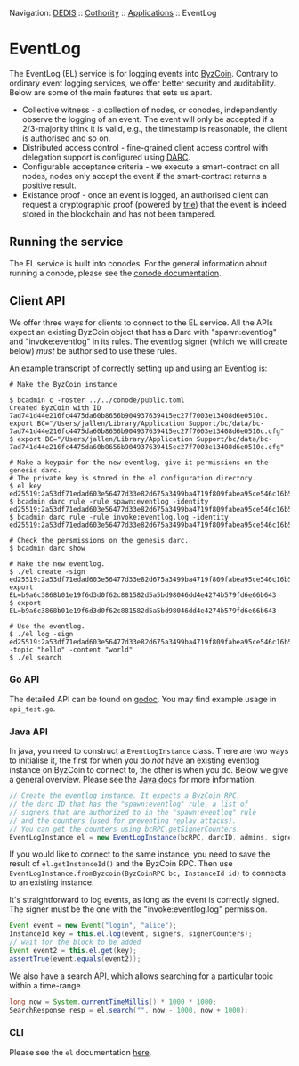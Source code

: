 Navigation: [DEDIS](https://github.com/dedis/doc/tree/master/README.md) ::
[Cothority](https://github.com/dedis/cothority/tree/master/README.md) ::
[Applications](https://github.com/dedis/cothority/blob/master/doc/Applications.md) ::
EventLog

# EventLog

The EventLog (EL) service is for logging events into
[ByzCoin](../byzcoin/README.md).
Contrary to ordinary event logging services, we offer better security and
auditability. Below are some of the main features that sets us apart.

- Collective witness - a collection of nodes, or conodes, independently observe
  the logging of an event. The event will only be accepted if a 2/3-majority
  think it is valid, e.g., the timestamp is reasonable, the client is
  authorised and so on.
- Distributed access control - fine-grained client access control with
  delegation support is configured using [DARC](../darc/README.md#darc).
- Configurable acceptance criteria - we execute a smart-contract on all nodes,
  nodes only accept the event if the smart-contract returns a positive result.
- Existance proof - once an event is logged, an authorised client can request
  a cryptographic proof (powered by [trie](../byzcoin/trie/README.md))
  that the event is indeed stored in the blockchain and has not been tampered.

## Running the service
The EL service is built into conodes. For the general information about
running a conode, please see the [conode documentation](../conode/README.md).

## Client API

We offer three ways for clients to connect to the EL service. All the
APIs expect an existing ByzCoin object that has a Darc with "spawn:eventlog"
and "invoke:eventlog" in its rules. The eventlog signer (which we will create
below) *must* be authorised to use these rules.

An example transcript of correctly setting up and using an Eventlog is:

```
# Make the ByzCoin instance

$ bcadmin c -roster ../../conode/public.toml
Created ByzCoin with ID 7ad741d44e216fc4475da60b8656b904937639415ec27f7003e13408d6e0510c.
export BC="/Users/jallen/Library/Application Support/bc/data/bc-7ad741d44e216fc4475da60b8656b904937639415ec27f7003e13408d6e0510c.cfg"
$ export BC="/Users/jallen/Library/Application Support/bc/data/bc-7ad741d44e216fc4475da60b8656b904937639415ec27f7003e13408d6e0510c.cfg"

# Make a keypair for the new eventlog, give it permissions on the genesis darc.
# The private key is stored in the el configuration directory.
$ el key
ed25519:2a53df71edad603e56477d33e82d675a3499ba4719f809fabea95ce546c16b5f
$ bcadmin darc rule -rule spawn:eventlog -identity ed25519:2a53df71edad603e56477d33e82d675a3499ba4719f809fabea95ce546c16b5f
$ bcadmin darc rule -rule invoke:eventlog.log -identity ed25519:2a53df71edad603e56477d33e82d675a3499ba4719f809fabea95ce546c16b5f

# Check the persmissions on the genesis darc.
$ bcadmin darc show

# Make the new eventlog.
$ ./el create -sign ed25519:2a53df71edad603e56477d33e82d675a3499ba4719f809fabea95ce546c16b5f
export EL=b9a6c3868b01e19f6d3d0f62c881582d5a5bd98046dd4e4274b579fd6e66b643
$ export EL=b9a6c3868b01e19f6d3d0f62c881582d5a5bd98046dd4e4274b579fd6e66b643

# Use the eventlog.
$ ./el log -sign ed25519:2a53df71edad603e56477d33e82d675a3499ba4719f809fabea95ce546c16b5f -topic "hello" -content "world"
$ ./el search
```

### Go API

The detailed API can be found on
[godoc](https://godoc.org/go.dedis.ch/cothority/eventlog). You may find example
usage in `api_test.go`.

### Java API
In java, you need to construct a `EventLogInstance` class. There are two ways
to initialise it, the first for when you do _not_ have an existing eventlog
instance on ByzCoin to connect to, the other is when you do. Below we give a
general overview. Please see the [Java docs](https://www.javadoc.io/doc/ch.epfl.dedis/cothority)
for more information.

```java
// Create the eventlog instance. It expects a ByzCoin RPC,
// the darc ID that has the "spawn:eventlog" rule, a list of
// signers that are authorized to in the "spawn:eventlog" rule
// and the counters (used for preventing replay attacks).
// You can get the counters using bcRPC.getSignerCounters.
EventLogInstance el = new EventLogInstance(bcRPC, darcID, admins, signerCounters);
```

If you would like to connect to the same instance, you need to save the result
of `el.getInstanceId()` and the ByzCoin RPC. Then use
`EventLogInstance.fromByzcoin(ByzCoinRPC bc, InstanceId id)` to connects to an
existing instance.

It's straightforward to log events, as long as the event is correctly signed.
The signer must be the one with the "invoke:eventlog.log" permission.
```java
Event event = new Event("login", "alice");
InstanceId key = this.el.log(event, signers, signerCounters);
// wait for the block to be added
Event event2 = this.el.get(key);
assertTrue(event.equals(event2));
```

We also have a search API, which allows searching for a particular topic within
a time-range.
```java
long now = System.currentTimeMillis() * 1000 * 1000;
SearchResponse resp = el.search("", now - 1000, now + 1000);
```

### CLI
Please see the `el` documentation [here](el/README.md).
